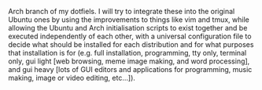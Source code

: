 Arch branch of my dotfiels. I will try to integrate these into the original Ubuntu ones by using the improvements to things like vim and tmux, while allowing the Ubuntu and Arch initialisation scripts to exist together and be executed independently of each other, with a universal configuration file to decide what should be installed for each distribution and for what purposes that installation is for (e.g. full installation, programming, tty only, terminal only, gui light [web browsing, meme image making, and word processing], and gui heavy [lots of GUI editors and applications for programming, music making, image or video editing, etc...]).
